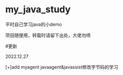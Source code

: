 # my_java_study
平时自己学习java的小demo

项目随便用，转载时请留下出处，大佬勿喷

#更新

2022.12.27

[+]add myagent javaagent&javassist修改字节码的学习
